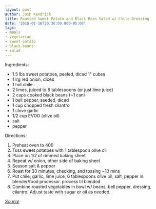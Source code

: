 ```yaml
---
layout: post
author: Josh Kendrick
title: Roasted Sweet Potato and Black Bean Salad w/ Chile Dressing
date: '2018-01-16T20:30:00.000-05:00'
tags:
- meals
- vegetarian
- sweet-potato
- black-beans
- salad
---
```


Ingredients:
* 1.5 lbs sweet potatoes, peeled, diced 1" cubes
* 1 lrg red onion, diced
* 1 hot chile
* 2 limes, juiced to 6 tablespoons (or just lime juice)
* 2 cups cooked black beans (~1 can)
* 1 bell pepper, seeded, diced
* 1 cup chopped fresh cilantro
* 1 clove garlic
* 1/2 cup EVOO (olive oil)
* salt
* pepper

Directions:
1. Preheat oven to 400
2. Toss sweet potatoes with 1 tablespoon olive oil
3. Place on 1/2 of rimmed baking sheet
4. Repeat w/ onion, other side of baking sheet
5. Season salt & pepper
6. Roast for 30 minutes, checking, and tossing ~10 mins
7. Put chile, garlic, lime juice, 6 tablespoons olive oil, salt, pepper in blender/food processor. process til blended
8. Combine roasted vegetables in bowl w/ beans, bell pepper, dressing, cilantro. Adjust taste with sugar or oil as needed.

*[Source](https://food52.com/recipes/64732-roasted-sweet-potato-and-black-bean-salad-with-chile-dressing)*